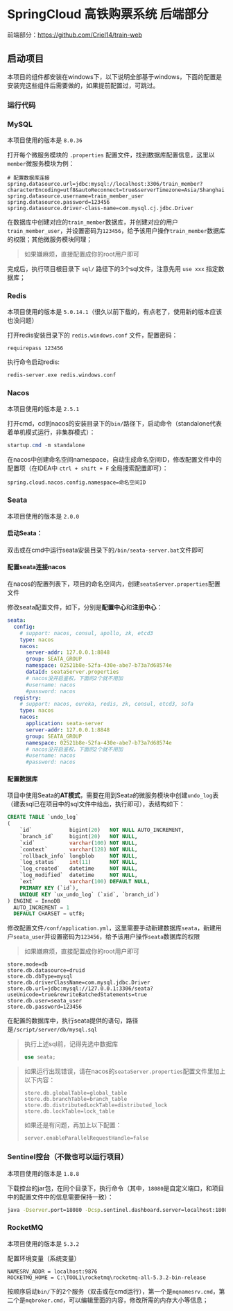 # SpringCloud 高铁购票系统 后端部分

前端部分：https://github.com/Criel14/train-web

## 启动项目

本项目的组件都安装在windows下，以下说明全部基于windows，下面的配置是安装完这些组件后需要做的，如果提前配置过，可跳过。

### 运行代码


### MySQL

本项目使用的版本是 `8.0.36`

打开每个微服务模块的 `.properties` 配置文件，找到数据库配置信息，这里以`member`微服务模块为例：

```properties
# 配置数据库连接
spring.datasource.url=jdbc:mysql://localhost:3306/train_member?characterEncoding=utf8&autoReconnect=true&serverTimezone=Asia/Shanghai
spring.datasource.username=train_member_user
spring.datasource.password=123456
spring.datasource.driver-class-name=com.mysql.cj.jdbc.Driver
```

在数据库中创建对应的`train_member`数据库，并创建对应的用户`train_member_user`，并设置密码为`123456`，给予该用户操作`train_member`数据库的权限；其他微服务模块同理；
> 如果嫌麻烦，直接配置成你的root用户即可

完成后，执行项目根目录下 `sql/` 路径下的3个sql文件，注意先用 `use xxx` 指定数据库；

### Redis

本项目使用的版本是 `5.0.14.1`（很久以前下载的，有点老了，使用新的版本应该也没问题）

打开redis安装目录下的 `redis.windows.conf` 文件，配置密码：

```properties
requirepass 123456
```

执行命令启动redis:

```cmd
redis-server.exe redis.windows.conf
```

### Nacos

本项目使用的版本是 `2.5.1`

打开cmd，cd到nacos的安装目录下的`bin/`路径下，启动命令（standalone代表着单机模式运行，非集群模式）：

```powershell
startup.cmd -m standalone
```

在nacos中创建命名空间namespace，自动生成命名空间ID，修改配置文件中的配置项（在IDEA中 `ctrl + shift + F` 全局搜索配置即可）：
```properties
spring.cloud.nacos.config.namespace=命名空间ID
```

### Seata

本项目使用的版本是 `2.0.0`

#### 启动Seata：

双击或在cmd中运行seata安装目录下的`/bin/seata-server.bat`文件即可

#### 配置seata连接nacos

在nacos的配置列表下，项目的命名空间内，创建`seataServer.properties`配置文件

修改seata配置文件，如下，分别是**配置中心**和**注册中心**：

```yaml
seata:
  config:
    # support: nacos, consul, apollo, zk, etcd3
    type: nacos
    nacos:
      server-addr: 127.0.0.1:8848
      group: SEATA_GROUP
      namespace: 02521b8e-52fa-430e-abe7-b73a7d68574e
      dataId: seataServer.properties
      # nacos没开启鉴权，下面的2个就不用加
      #username: nacos
      #password: nacos
  registry:
    # support: nacos, eureka, redis, zk, consul, etcd3, sofa
    type: nacos
    nacos:
      application: seata-server
      server-addr: 127.0.0.1:8848
      group: SEATA_GROUP
      namespace: 02521b8e-52fa-430e-abe7-b73a7d68574e
      # nacos没开启鉴权，下面的2个就不用加
      #username: nacos
      #password: nacos
```

#### 配置数据库

项目中使用Seata的**AT模式**，需要在用到Seata的微服务模块中创建`undo_log`表（建表sql已在项目中的sql文件中给出，执行即可），表结构如下：

```sql
CREATE TABLE `undo_log`
(
    `id`            bigint(20)   NOT NULL AUTO_INCREMENT,
    `branch_id`     bigint(20)   NOT NULL,
    `xid`           varchar(100) NOT NULL,
    `context`       varchar(128) NOT NULL,
    `rollback_info` longblob     NOT NULL,
    `log_status`    int(11)      NOT NULL,
    `log_created`   datetime     NOT NULL,
    `log_modified`  datetime     NOT NULL,
    `ext`           varchar(100) DEFAULT NULL,
    PRIMARY KEY (`id`),
    UNIQUE KEY `ux_undo_log` (`xid`, `branch_id`)
) ENGINE = InnoDB
  AUTO_INCREMENT = 1
  DEFAULT CHARSET = utf8;
```

修改配置文件`/conf/application.yml`，这里需要手动新建数据库`seata`，新建用户`seata_user`并设置密码为`123456`，给予该用户操作`seata`数据库的权限
> 如果嫌麻烦，直接配置成你的root用户即可

```properties
store.mode=db
store.db.datasource=druid
store.db.dbType=mysql
store.db.driverClassName=com.mysql.jdbc.Driver
store.db.url=jdbc:mysql://127.0.0.1:3306/seata?useUnicode=true&rewriteBatchedStatements=true
store.db.user=seata_user
store.db.password=123456
```

在配置的数据库中，执行seata提供的语句，路径是`/script/server/db/mysql.sql`
> 执行上述sql前，记得先选中数据库
> ```sql
> use seata;
> ```

> 如果运行出现错误，请在nacos的`seataServer.properties`配置文件里加上以下内容：
> 
> ```properties
> store.db.globalTable=global_table
> store.db.branchTable=branch_table
> store.db.distributedLockTable=distributed_lock
> store.db.lockTable=lock_table
> ```
> 
> 如果还是有问题，再加上以下配置：
> 
> ```properties
> server.enableParallelRequestHandle=false
> ```


### Sentinel控台（不做也可以运行项目）

本项目使用的版本是 `1.8.8`

下载控台的jar包，在同个目录下，执行命令（其中，`18080`是自定义端口，和项目中的配置文件中的信息需要保持一致）：

```cmd
java -Dserver.port=18080 -Dcsp.sentinel.dashboard.server=localhost:18080 -Dproject.name=sentinel-dashboard -jar sentinel-dashboard-1.8.8.jar
```

### RocketMQ

本项目使用的版本是 `5.3.2`

配置环境变量（系统变量）

```
NAMESRV_ADDR = localhost:9876
ROCKETMQ_HOME = C:\TOOL1\rocketmq\rocketmq-all-5.3.2-bin-release
```

按顺序启动`bin/`下的2个服务（双击或在cmd运行），第一个是`mqnamesrv.cmd`，第二个是`mqbroker.cmd`，可以编辑里面的内容，修改所需的内存大小等信息；




